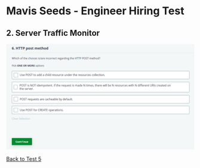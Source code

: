 # Mavis Seeds - Engineer Hiring Test
## 2. Server Traffic Monitor
![img](../assets/6/1.png)

[Back to Test 5](test-5.md)